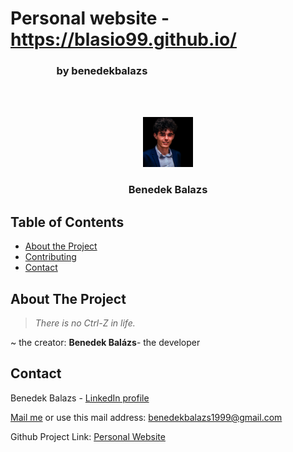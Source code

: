 # Personal website - https://blasio99.github.io/
### &nbsp;&nbsp;&nbsp;&nbsp;&nbsp;&nbsp;&nbsp;&nbsp;&nbsp;&nbsp;&nbsp;&nbsp;&nbsp;&nbsp;&nbsp;&nbsp;&nbsp;&nbsp; by benedekbalazs

<br><br>
<p align="center">
  <a href="https://blasio99.github.io/">
    <img src="assets/img/me.png" alt="Logo" width="80" height="80">
  </a>

  <h3 align="center">Benedek Balazs</h3>
</p>

## Table of Contents

* [About the Project](#about-the-project)
* [Contributing](#contributing)
* [Contact](#contact)

## About The Project
> *There is no Ctrl-Z in life.*  
  
\~ the creator: **Benedek Balázs**- the developer   

## Contact

Benedek Balazs - [LinkedIn profile](https://www.linkedin.com/in/benedek-balazs/) 

[Mail me](mailto:benedekbalazs1999@gmail.com) or use this mail address: <benedekbalazs1999@gmail.com>

Github Project Link: [Personal Website](https://github.com/blasio99/blasio99.github.io)
